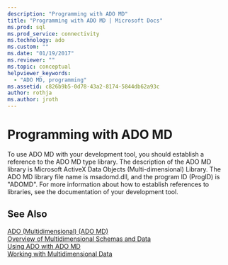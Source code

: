 ```yaml
---
description: "Programming with ADO MD"
title: "Programming with ADO MD | Microsoft Docs"
ms.prod: sql
ms.prod_service: connectivity
ms.technology: ado
ms.custom: ""
ms.date: "01/19/2017"
ms.reviewer: ""
ms.topic: conceptual
helpviewer_keywords: 
  - "ADO MD, programming"
ms.assetid: c826b9b5-0d78-43a2-8174-5844db62a93c
author: rothja
ms.author: jroth
---
```

# Programming with ADO MD
To use ADO MD with your development tool, you should establish a reference to the ADO MD type library. The description of the ADO MD library is Microsoft ActiveX Data Objects (Multi-dimensional) Library. The ADO MD library file name is msadomd.dll, and the program ID (ProgID) is "ADOMD". For more information about how to establish references to libraries, see the documentation of your development tool.  
  
## See Also  
 [ADO (Multidimensional) (ADO MD)](./ado-multidimensional-ado-md.md)   
 [Overview of Multidimensional Schemas and Data](./overview-of-multidimensional-schemas-and-data.md)   
 [Using ADO with ADO MD](./using-ado-with-ado-md.md)   
 [Working with Multidimensional Data](./working-with-multidimensional-data.md)